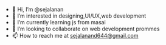 - 👋 Hi, I’m @sejalanan
- 👀 I’m interested in designing,UI/UX,web development
- 🌱 I’m currently learning js from masai
- 💞️ I’m looking to collaborate on  web development prommes
- 📫 How to reach me at sejalanand644@gmail.com

<!---
sejalanan/sejalanan is a ✨ special ✨ repository because its `README.md` (this file) appears on your GitHub profile.
You can click the Preview link to take a look at your changes.
--->
